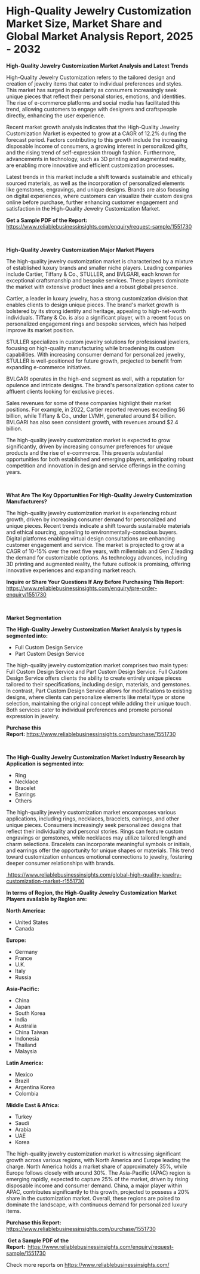 <p><h1>High-Quality Jewelry Customization Market Size, Market Share and Global Market Analysis Report, 2025 - 2032</h1></p><p><strong>High-Quality Jewelry Customization Market Analysis and Latest Trends</strong></p>
<p><p>High-Quality Jewelry Customization refers to the tailored design and creation of jewelry items that cater to individual preferences and styles. This market has surged in popularity as consumers increasingly seek unique pieces that reflect their personal stories, emotions, and identities. The rise of e-commerce platforms and social media has facilitated this trend, allowing customers to engage with designers and craftspeople directly, enhancing the user experience.</p><p>Recent market growth analysis indicates that the High-Quality Jewelry Customization Market is expected to grow at a CAGR of 12.2% during the forecast period. Factors contributing to this growth include the increasing disposable income of consumers, a growing interest in personalized gifts, and the rising trend of self-expression through fashion. Furthermore, advancements in technology, such as 3D printing and augmented reality, are enabling more innovative and efficient customization processes.</p><p>Latest trends in this market include a shift towards sustainable and ethically sourced materials, as well as the incorporation of personalized elements like gemstones, engravings, and unique designs. Brands are also focusing on digital experiences, where customers can visualize their custom designs online before purchase, further enhancing customer engagement and satisfaction in the High-Quality Jewelry Customization Market.</p></p>
<p><strong>Get a Sample PDF of the Report:&nbsp;</strong> <a href="https://www.reliablebusinessinsights.com/enquiry/request-sample/1551730?utm_campaign=3360&utm_medium=2&utm_source=Github&utm_content=ia&utm_term=11032025&utm_id=high-quality-jewelry-customization">https://www.reliablebusinessinsights.com/enquiry/request-sample/1551730</a></p>
<p>&nbsp;</p>
<p><strong>High-Quality Jewelry Customization Major Market Players</strong></p>
<p><p>The high-quality jewelry customization market is characterized by a mixture of established luxury brands and smaller niche players. Leading companies include Cartier, Tiffany & Co., STULLER, and BVLGARI, each known for exceptional craftsmanship and bespoke services. These players dominate the market with extensive product lines and a robust global presence.</p><p>Cartier, a leader in luxury jewelry, has a strong customization division that enables clients to design unique pieces. The brand's market growth is bolstered by its strong identity and heritage, appealing to high-net-worth individuals. Tiffany & Co. is also a significant player, with a recent focus on personalized engagement rings and bespoke services, which has helped improve its market position.</p><p>STULLER specializes in custom jewelry solutions for professional jewelers, focusing on high-quality manufacturing while broadening its custom capabilities. With increasing consumer demand for personalized jewelry, STULLER is well-positioned for future growth, projected to benefit from expanding e-commerce initiatives.</p><p>BVLGARI operates in the high-end segment as well, with a reputation for opulence and intricate designs. The brand's personalization options cater to affluent clients looking for exclusive pieces.</p><p>Sales revenues for some of these companies highlight their market positions. For example, in 2022, Cartier reported revenues exceeding $6 billion, while Tiffany & Co., under LVMH, generated around $4 billion. BVLGARI has also seen consistent growth, with revenues around $2.4 billion.</p><p>The high-quality jewelry customization market is expected to grow significantly, driven by increasing consumer preferences for unique products and the rise of e-commerce. This presents substantial opportunities for both established and emerging players, anticipating robust competition and innovation in design and service offerings in the coming years.</p></p>
<p>&nbsp;</p>
<p><strong>What Are The Key Opportunities For High-Quality Jewelry Customization Manufacturers?</strong></p>
<p><p>The high-quality jewelry customization market is experiencing robust growth, driven by increasing consumer demand for personalized and unique pieces. Recent trends indicate a shift towards sustainable materials and ethical sourcing, appealing to environmentally-conscious buyers. Digital platforms enabling virtual design consultations are enhancing customer engagement and service. The market is projected to grow at a CAGR of 10-15% over the next five years, with millennials and Gen Z leading the demand for customizable options. As technology advances, including 3D printing and augmented reality, the future outlook is promising, offering innovative experiences and expanding market reach.</p></p>
<p><strong>Inquire or Share Your Questions If Any Before Purchasing This Report:</strong> <a href="https://www.reliablebusinessinsights.com/enquiry/pre-order-enquiry/1551730?utm_campaign=3360&utm_medium=2&utm_source=Github&utm_content=ia&utm_term=11032025&utm_id=high-quality-jewelry-customization">https://www.reliablebusinessinsights.com/enquiry/pre-order-enquiry/1551730</a></p>
<p>&nbsp;</p>
<p><strong>Market Segmentation</strong></p>
<p><strong>The High-Quality Jewelry Customization Market Analysis by types is segmented into:</strong></p>
<p><ul><li>Full Custom Design Service</li><li>Part Custom Design Service</li></ul></p>
<p><p>The high-quality jewelry customization market comprises two main types: Full Custom Design Service and Part Custom Design Service. Full Custom Design Service offers clients the ability to create entirely unique pieces tailored to their specifications, including design, materials, and gemstones. In contrast, Part Custom Design Service allows for modifications to existing designs, where clients can personalize elements like metal type or stone selection, maintaining the original concept while adding their unique touch. Both services cater to individual preferences and promote personal expression in jewelry.</p></p>
<p><strong>Purchase this Report:&nbsp;</strong><a href="https://www.reliablebusinessinsights.com/purchase/1551730?utm_campaign=3360&utm_medium=2&utm_source=Github&utm_content=ia&utm_term=11032025&utm_id=high-quality-jewelry-customization">https://www.reliablebusinessinsights.com/purchase/1551730</a></p>
<p>&nbsp;</p>
<p><strong>The High-Quality Jewelry Customization Market Industry Research by Application is segmented into:</strong></p>
<p><ul><li>Ring</li><li>Necklace</li><li>Bracelet</li><li>Earrings</li><li>Others</li></ul></p>
<p><p>The high-quality jewelry customization market encompasses various applications, including rings, necklaces, bracelets, earrings, and other unique pieces. Consumers increasingly seek personalized designs that reflect their individuality and personal stories. Rings can feature custom engravings or gemstones, while necklaces may utilize tailored length and charm selections. Bracelets can incorporate meaningful symbols or initials, and earrings offer the opportunity for unique shapes or materials. This trend toward customization enhances emotional connections to jewelry, fostering deeper consumer relationships with brands.</p></p>
<p><a href="https://www.reliablebusinessinsights.com/global-high-quality-jewelry-customization-market-r1551730?utm_campaign=3360&utm_medium=2&utm_source=Github&utm_content=ia&utm_term=11032025&utm_id=high-quality-jewelry-customization">&nbsp;https://www.reliablebusinessinsights.com/global-high-quality-jewelry-customization-market-r1551730</a></p>
<p><strong>In terms of Region, the High-Quality Jewelry Customization Market Players available by Region are:</strong></p>
<p>
    <p> <strong> North America: </strong>
        <ul>
            <li>United States</li>
            <li>Canada</li>
        </ul>
        </p> 
    <p> <strong> Europe: </strong>
        <ul>
            <li>Germany</li>
            <li>France</li>
            <li>U.K.</li>
            <li>Italy</li>
            <li>Russia</li>
        </ul>
        </p> 
    <p> <strong> Asia-Pacific: </strong>
        <ul>
            <li>China</li>
            <li>Japan</li>
            <li>South Korea</li>
            <li>India</li>
            <li>Australia</li>
            <li>China Taiwan</li>
            <li>Indonesia</li>
            <li>Thailand</li>
            <li>Malaysia</li>
        </ul>
        </p> 
    <p> <strong> Latin America: </strong>
        <ul>
            <li>Mexico</li>
            <li>Brazil</li>
            <li>Argentina Korea</li>
            <li>Colombia</li>
        </ul>
        </p> 
    <p> <strong> Middle East & Africa: </strong>
        <ul>
            <li>Turkey</li>
            <li>Saudi</li>
            <li>Arabia</li>
            <li>UAE</li>
            <li>Korea</li>
        </ul>
    </p>
    </p>
<p><p>The high-quality jewelry customization market is witnessing significant growth across various regions, with North America and Europe leading the charge. North America holds a market share of approximately 35%, while Europe follows closely with around 30%. The Asia-Pacific (APAC) region is emerging rapidly, expected to capture 25% of the market, driven by rising disposable income and consumer demand. China, a major player within APAC, contributes significantly to this growth, projected to possess a 20% share in the customization market. Overall, these regions are poised to dominate the landscape, with continuous demand for personalized luxury items.</p></p>
<p><strong>Purchase this Report: </strong><a href="https://www.reliablebusinessinsights.com/purchase/1551730?utm_campaign=3360&utm_medium=2&utm_source=Github&utm_content=ia&utm_term=11032025&utm_id=high-quality-jewelry-customization">https://www.reliablebusinessinsights.com/purchase/1551730</a></p>
<p>&nbsp;<strong>Get a Sample PDF of the Report:&nbsp;&nbsp;</strong><a href="https://www.reliablebusinessinsights.com/enquiry/request-sample/1551730?utm_campaign=3360&utm_medium=2&utm_source=Github&utm_content=ia&utm_term=11032025&utm_id=high-quality-jewelry-customization">https://www.reliablebusinessinsights.com/enquiry/request-sample/1551730</a></p>
<p><strong></strong></p>
<p>Check more reports on <a href="https://www.reliablebusinessinsights.com/?utm_campaign=3360&utm_medium=2&utm_source=Github&utm_content=ia&utm_term=11032025&utm_id=high-quality-jewelry-customization">https://www.reliablebusinessinsights.com/</a></p>